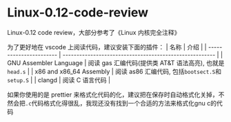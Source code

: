 # Linux-0.12-code-review

Linux-0.12 code review，大部分参考了《Linux 内核完全注释》

为了更好地在 vscode 上阅读代码，建议安装下面的插件：
| 名称 | 介绍 |
| ----------------------- | ------------------------------------------------------- |
| GNU Assembler Language | 阅读 gas 汇编代码(提供类 AT&T 语法高亮), 也就是`head.s` |
| x86 and x86_64 Assembly | 阅读 as86 汇编代码, 包括`bootsect.S`和`setup.S` |
| clangd | 阅读 C 语言代码 |

如果你使用的是 prettier 来格式化代码的化，建议把在保存时自动格式化关掉，不然会把`.c`代码格式化得很乱，我现还没有找到一个合适的方法来格式化gnu c的代码